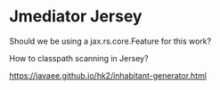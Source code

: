 # Jmediator Jersey

Should we be using a jax.rs.core.Feature for this work?

How to classpath scanning in Jersey?

https://javaee.github.io/hk2/inhabitant-generator.html
